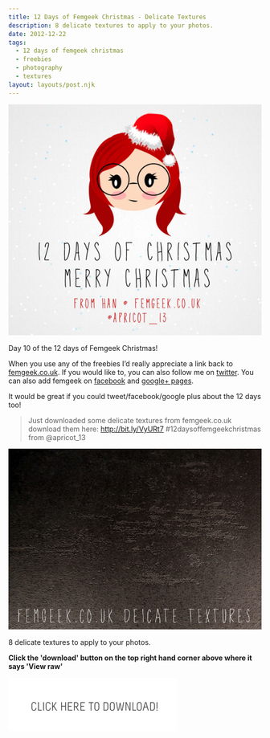 ```yaml
---
title: 12 Days of Femgeek Christmas - Delicate Textures
description: 8 delicate textures to apply to your photos.
date: 2012-12-22
tags:
  - 12 days of femgeek christmas 
  - freebies 
  - photography 
  - textures
layout: layouts/post.njk
---
```


![12 Days of Femgeek Christmas](12daysofchristmas-20201229113413354.jpg)

Day 10 of the 12 days of Femgeek Christmas!

When you use any of the freebies I’d really appreciate a link back to [femgeek.co.uk](http://www.femgeek.co.uk/). If you would like to, you can also follow me on [twitter](https://twitter.com/apricot_13). You can also add femgeek on [facebook](https://www.facebook.com/femgeek.co.uk) and [google+ pages](https://plus.google.com/110396807693668334198/posts).

 

It would be great if you could tweet/facebook/google plus about the 12 days too!

> Just downloaded some delicate textures from femgeek.co.uk download them here: http://bit.ly/VyURt7 #12daysoffemgeekchristmas from @apricot_13

 

![Femgeek Delicate Textures](8261981042_3c708e9879_c.jpg)

8 delicate textures to apply to your photos.


**Click the 'download' button on the top right hand corner above where it says 'View raw'**

[![Femgeek Delicate Textures](downloadBtn-20201229113413340.jpg)](https://github.com/apricot13/femgeek-static/blob/master/posts/2012-12-22-12-days-of-femgeek-christmas-delicate-textures/femgeekDelicateTextures.zip)